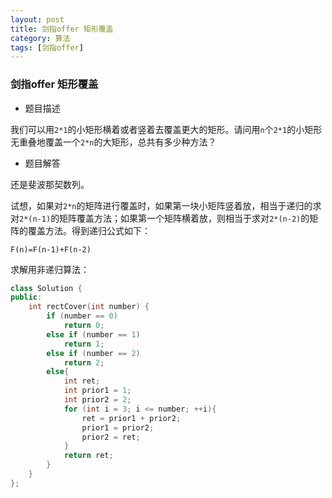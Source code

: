 ```yaml
---
layout: post
title: 剑指offer 矩形覆盖
category: 算法
tags: [剑指offer]
---
```


### 剑指offer 矩形覆盖 ###

* 题目描述

我们可以用`2*1`的小矩形横着或者竖着去覆盖更大的矩形。请问用`n`个`2*1`的小矩形无重叠地覆盖一个`2*n`的大矩形，总共有多少种方法？

* 题目解答

还是斐波那契数列。

试想，如果对`2*n`的矩阵进行覆盖时，如果第一块小矩阵竖着放，相当于递归的求对`2*(n-1)`的矩阵覆盖方法；如果第一个矩阵横着放，则相当于求对`2*(n-2)`的矩阵的覆盖方法。得到递归公式如下：

`F(n)=F(n-1)+F(n-2)`

求解用非递归算法：

```cpp
class Solution {
public:
    int rectCover(int number) {
		if (number == 0)
			return 0;
		else if (number == 1)
			return 1;
		else if (number == 2)
			return 2;
		else{
			int ret;
			int prior1 = 1;
			int prior2 = 2;
			for (int i = 3; i <= number; ++i){
				ret = prior1 + prior2;
				prior1 = prior2;
				prior2 = ret;
			}
			return ret;
		}
    }
};
```
